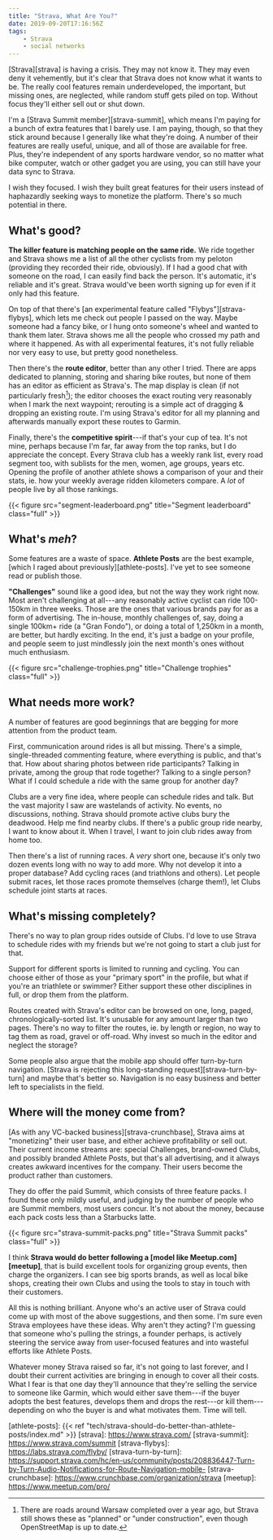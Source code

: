 ```yaml
---
title: "Strava, What Are You?"
date: 2019-09-20T17:16:56Z
tags:
    - Strava
    - social networks
---
```


[Strava][strava] is having a crisis. They may not know it. They may even deny it vehemently, but it's clear that Strava does not know what it wants to be. The really cool features remain underdeveloped, the important, but missing ones, are neglected, while random stuff gets piled on top. Without focus they'll either sell out or shut down.

<!--more-->

I'm a [Strava Summit member][strava-summit], which means I'm paying for a bunch of extra features that I barely use. I am paying, though, so that they stick around because I generally like what they're doing. A number of their features are really useful, unique, and all of those are available for free. Plus, they're independent of any sports hardware vendor, so no matter what bike computer, watch or other gadget you are using, you can still have your data sync to Strava.

I wish they focused. I wish they built great features for their users instead of haphazardly seeking ways to monetize the platform. There's so much potential in there.

## What's good?

**The killer feature is matching people on the same ride.** We ride together and Strava shows me a list of all the other cyclists from my peloton (providing they recorded their ride, obviously). If I had a good chat with someone on the road, I can easily find back the person. It's automatic, it's reliable and it's great. Strava would've been worth signing up for even if it only had this feature.

On top of that there's [an experimental feature called "Flybys"][strava-flybys], which lets me check out people I passed on the way. Maybe someone had a fancy bike, or I hung onto someone's wheel and wanted to thank them later. Strava shows me all the people who crossed my path and where it happened. As with all experimental features, it's not fully reliable nor very easy to use, but pretty good nonetheless.

Then there's the **route editor**, better than any other I tried. There are apps dedicated to planning, storing and sharing bike routes, but none of them has an editor as efficient as Strava's. The map display is clean (if not particularly fresh[^1]); the editor chooses the exact routing very reasonably when I mark the next waypoint; rerouting is a simple act of dragging & dropping an existing route. I'm using Strava's editor for all my planning and afterwards manually export these routes to Garmin.

Finally, there's the **competitive spirit**---if that's your cup of tea. It's not mine, perhaps because I'm far, far away from the top ranks, but I do appreciate the concept. Every Strava club has a weekly rank list, every road segment too, with sublists for the men, women, age groups, years etc. Opening the profile of another athlete shows a comparison of your and their stats, ie. how your weekly average ridden kilometers compare. A *lot* of people live by all those rankings.

{{< figure src="segment-leaderboard.png" title="Segment leaderboard" class="full" >}}

## What's *meh*?

Some features are a waste of space. **Athlete Posts** are the best example, [which I raged about previously][athlete-posts]. I've yet to see someone read or publish those.

**"Challenges"** sound like a good idea, but not the way they work right now. Most aren't challenging at all---any reasonably active cyclist can ride 100-150km in three weeks. Those are the ones that various brands pay for as a form of advertising. The in-house, monthly challenges of, say, doing a single 100km+ ride (a "Gran Fondo"), or doing a total of 1,250km in a month, are better, but hardly exciting. In the end, it's just a badge on your profile, and people seem to just mindlessly join the next month's ones without much enthusiasm.

{{< figure src="challenge-trophies.png" title="Challenge trophies" class="full" >}}

## What needs more work?

A number of features are good beginnings that are begging for more attention from the product team.

First, communication around rides is all but missing. There's a simple, single-threaded commenting feature, where everything is public, and that's that. How about sharing photos between ride participants? Talking in private, among the group that rode together? Talking to a single person? What if I could schedule a ride with the same group for another day?

Clubs are a very fine idea, where people can schedule rides and talk. But the vast majority I saw are wastelands of activity. No events, no discussions, nothing. Strava should promote active clubs bury the deadwood. Help me find nearby clubs. If there's a public group ride nearby, I want to know about it. When I travel, I want to join club rides away from home too.

Then there's a list of running races. A *very* short one, because it's only two dozen events long with no way to add more. Why not develop it into a proper database? Add cycling races (and triathlons and others). Let people submit races, let those races promote themselves (charge them!), let Clubs schedule joint starts at races.

## What's missing completely?

There's no way to plan group rides outside of Clubs. I'd love to use Strava to schedule rides with my friends but we're not going to start a club just for that.

Support for different sports is limited to running and cycling. You can choose either of those as your "primary sport" in the profile, but what if you're an triathlete or swimmer? Either support these other disciplines in full, or drop them from the platform.

Routes created with Strava's editor can be browsed on one, long, paged, chronologically-sorted list. It's unusable for any amount larger than two pages. There's no way to filter the routes, ie. by length or region, no way to tag them as road, gravel or off-road. Why invest so much in the editor and neglect the storage?

Some people also argue that the mobile app should offer turn-by-turn navigation. [Strava is rejecting this long-standing request][strava-turn-by-turn] and maybe that's better so. Navigation is no easy business and better left to specialists in the field.

## Where will the money come from?

[As with any VC-backed business][strava-crunchbase], Strava aims at "monetizing" their user base, and either achieve profitability or sell out. Their current income streams are: special Challenges, brand-owned Clubs, and possibly branded Athlete Posts, but that's all advertising, and it always creates awkward incentives for the company. Their users become the product rather than customers.

They do offer the paid Summit, which consists of three feature packs. I found these only mildly useful, and judging by the number of people who are Summit members, most users concur. It's not about the money, because each pack costs less than a Starbucks latte.

{{< figure src="strava-summit-packs.png" title="Strava Summit packs" class="full" >}}

I think **Strava would do better following a [model like Meetup.com][meetup]**, that is build excellent tools for organizing group events, then charge the organizers. I can see big sports brands, as well as local bike shops, creating their own Clubs and using the tools to stay in touch with their customers.

All this is nothing brilliant. Anyone who's an active user of Strava could come up with most of the above suggestions, and then some. I'm sure even Strava employees have these ideas. Why aren't they acting? I'm guessing that someone who's pulling the strings, a founder perhaps, is actively steering the service away from user-focused features and into wasteful efforts like Athlete Posts.

Whatever money Strava raised so far, it's not going to last forever, and I doubt their current activities are bringing in enough to cover all their costs. What I fear is that one day they'll announce that they're selling the service to someone like Garmin, which would either save them---if the buyer adopts the best features, develops them and drops the rest---or kill them---depending on who the buyer is and what motivates them. Time will tell.


[^1]: There are roads around Warsaw completed over a year ago, but Strava still shows these as "planned" or "under construction", even though OpenStreetMap is up to date.

[athlete-posts]: {{< ref "tech/strava-should-do-better-than-athlete-posts/index.md" >}}
[strava]: https://www.strava.com/
[strava-summit]: https://www.strava.com/summit
[strava-flybys]: https://labs.strava.com/flyby/
[strava-turn-by-turn]: https://support.strava.com/hc/en-us/community/posts/208836447-Turn-by-Turn-Audio-Notifications-for-Route-Navigation-mobile-
[strava-crunchbase]: https://www.crunchbase.com/organization/strava
[meetup]: https://www.meetup.com/pro/
